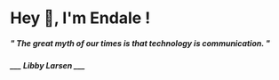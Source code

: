 <h1 title="head"> Hey 👋, I'm Endale !</h1>

**<h5><i>" The great myth of our times is that technology is communication. "</i></h5>**

*<b>___ Libby Larsen ___</b>*
